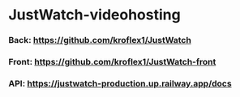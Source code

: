 # JustWatch-videohosting
### Back: https://github.com/kroflex1/JustWatch
### Front: https://github.com/kroflex1/JustWatch-front
### API: https://justwatch-production.up.railway.app/docs
